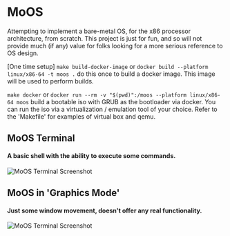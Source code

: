 # MoOS

Attempting to implement a bare-metal OS, for the x86 processor architecture, from scratch. This project is just for fun, and so will not provide much (if any) value for folks looking for a more serious reference to OS design.

[One time setup] ```make build-docker-image``` or ```docker build --platform linux/x86-64 -t moos .``` do this once to build a docker image. This image will be used to perform builds.

```make docker``` or ```docker run --rm -v "$(pwd)":/moos --platform linux/x86-64 moos``` build a bootable iso with GRUB as the bootloader via docker. You can run the iso via a virtualization / emulation tool of your choice. Refer to the 'Makefile' for examples of virtual box and qemu.

## MoOS Terminal
#### A basic shell with the ability to execute some commands.
![MoOS Terminal Screenshot](https://envy.blob.core.windows.net/moos/moosterminal2.gif)

## MoOS in 'Graphics Mode'
#### Just some window movement, doesn't offer any real functionality.

![MoOS Terminal Screenshot](https://envy.blob.core.windows.net/moos/moosgfx2.gif)
